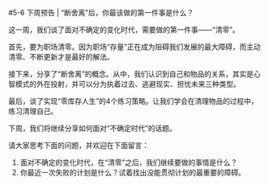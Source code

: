 #5-6 下周预告 | “断舍离”后，你最该做的第一件事是什么？

这一周，我们谈了面对不确定的变化时代，需要做的第一件事——“清零”。

首先，要为职场清零。因为职场“存量”正在成为阻碍我们发展的最大障碍，而主动清零、不断更新才是最好的解法。

接下来，分享了“断舍离”的概念。从中，我们认识到自己和物品的关系，其实是心智模式的外在投射，并可以分为执着过去、逃避现实、担忧未来三种类型。

最后，谈了实现“零库存人生”的4个练习策略。让我们学会在清理物品的过程中，练习清理自己。

下周，我们将继续分享如何面对“不确定时代”的话题。

请大家思考下面的问题，并欢迎在下面留言：

1. 面对不确定的变化时代，在“清零”之后，我们继续要做的事情是什么？
2. 你最近一次失败的计划是什么？试着找出没能贯彻计划的最重要的障碍。